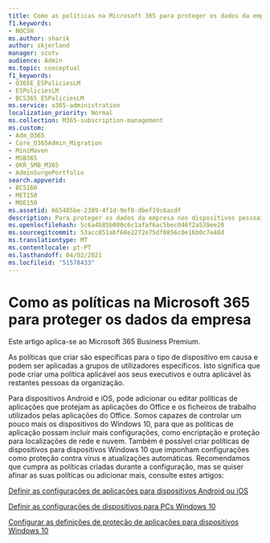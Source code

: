 ```yaml
---
title: Como as políticas na Microsoft 365 para proteger os dados da empresa
f1.keywords:
- NOCSH
ms.author: sharik
author: skjerland
manager: scotv
audience: Admin
ms.topic: conceptual
f1_keywords:
- O365E_ESPoliciesLM
- ESPoliciesLM
- BCS365_ESPoliciesLM
ms.service: o365-administration
localization_priority: Normal
ms.collection: M365-subscription-management
ms.custom:
- Adm_O365
- Core_O365Admin_Migration
- MiniMaven
- MSB365
- OKR_SMB_M365
- AdminSurgePortfolio
search.appverid:
- BCS160
- MET150
- MOE150
ms.assetid: 665485be-2389-4f1d-9ef8-dbef19c6acdf
description: Para proteger os dados da empresa nos dispositivos pessoais dos utilizadores, utilize políticas que visem dispositivos específicos e grupos de segurança.
ms.openlocfilehash: 5c6a4b85b080c6c1afaf6ac5bec046f2a539ee20
ms.sourcegitcommit: 53acc851abf68e2272e75df0856c0e16b0c7e48d
ms.translationtype: MT
ms.contentlocale: pt-PT
ms.lasthandoff: 04/02/2021
ms.locfileid: "51578433"
---
```

# <a name="how-policies-in-microsoft-365-for-business-protect-company-data"></a>Como as políticas na Microsoft 365 para proteger os dados da empresa

Este artigo aplica-se ao Microsoft 365 Business Premium.

As políticas que criar são específicas para o tipo de dispositivo em causa e podem ser aplicadas a grupos de utilizadores específicos. Isto significa que pode criar uma política aplicável aos seus executivos e outra aplicável às restantes pessoas da organização.
  
Para dispositivos Android e iOS, pode adicionar ou editar políticas de aplicações que protejam as aplicações do Office e os ficheiros de trabalho utilizados pelas aplicações do Office. Somos capazes de controlar um pouco mais os dispositivos do Windows 10, para que as políticas de aplicação possam incluir mais configurações, como encriptação e proteção para localizações de rede e nuvem. Também é possível criar políticas de dispositivos para dispositivos Windows 10 que imponham configurações como proteção contra vírus e atualizações automáticas. Recomendamos que cumpra as políticas criadas durante a configuração, mas se quiser afinar as suas políticas ou adicionar mais, consulte estes artigos:
  
[Definir as configurações de aplicações para dispositivos Android ou iOS](app-protection-settings-for-android-and-ios.md)
  
[Definir as configurações de dispositivos para PCs Windows 10](protection-settings-for-windows-10-pcs.md)
  
[Configurar as definições de proteção de aplicações para dispositivos Windows 10](protection-settings-for-windows-10-devices.md)
  

